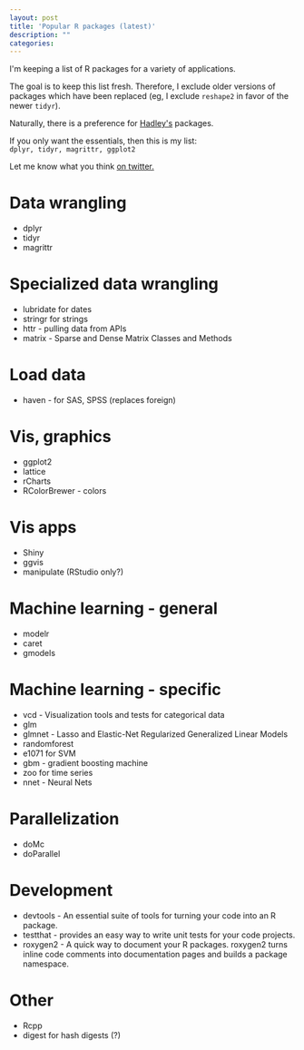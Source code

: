 ```yaml
---
layout: post
title: 'Popular R packages (latest)'
description: ""
categories: 
---
```


I'm keeping a list of R packages for a variety of applications. 

The goal is to keep this list fresh. Therefore, I exclude older versions of
packages which have been replaced (eg, I exclude `reshape2` in favor of the
newer `tidyr`).

Naturally, there is a preference for [Hadley's](http://hadley.nz) packages.

If you only want the essentials, then this is my list:  
`dplyr, tidyr, magrittr, ggplot2`

Let me know what you think [on twitter.](http://twitter.com/pavopax)

# Data wrangling
- dplyr
- tidyr
- magrittr

# Specialized data wrangling
- lubridate for dates
- stringr for strings
- httr - pulling data from APIs
- matrix - Sparse and Dense Matrix Classes and Methods

# Load data
- haven - for SAS, SPSS (replaces foreign)

# Vis, graphics
- ggplot2
- lattice
- rCharts
- RColorBrewer - colors


# Vis apps
- Shiny
- ggvis
- manipulate (RStudio only?)


# Machine learning - general
- modelr
- caret
- gmodels

# Machine learning - specific
- vcd - Visualization tools and tests for categorical data
- glm
- glmnet - Lasso and Elastic-Net Regularized Generalized Linear Models
- randomforest
- e1071 for SVM
- gbm - gradient boosting machine
- zoo for time series
- nnet - Neural Nets

# Parallelization
- doMc
- doParallel

# Development
- devtools - An essential suite of tools for turning your code into an R package.
- testthat - provides an easy way to write unit tests for your code projects.
- roxygen2 - A quick way to document your R packages. roxygen2 turns inline code comments into documentation pages and builds a package namespace.

# Other
- Rcpp
- digest for hash digests (?)
